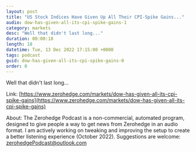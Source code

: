 ```yaml
---
layout: post
title: "US Stock Indices Have Given Up All Their CPI-Spike Gains..."
audio: dow-has-given-all-its-cpi-spike-gains-1
category: markets
desc: "Well that didn't last long..."
duration: 00:00:18
length: 18
datetime: Tue, 13 Dec 2022 17:15:00 +0000
tags: podcast
guid: dow-has-given-all-its-cpi-spike-gains-0
order: 0
---
```

Well that didn't last long...

Link: [https://www.zerohedge.com/markets/dow-has-given-all-its-cpi-spike-gains](https://www.zerohedge.com/markets/dow-has-given-all-its-cpi-spike-gains)

About: The Zerohedge Podcast is a non-commercial, automated program, designed to give people a way to get news from Zerohedge in an audio format.  I am actively working on tweaking and improving the setup to create a better listening experience (October 2022).  Suggestions are welcome: [zerohedgePodcast@outlook.com](mailto:zerohedgePodcast@outlook.com)